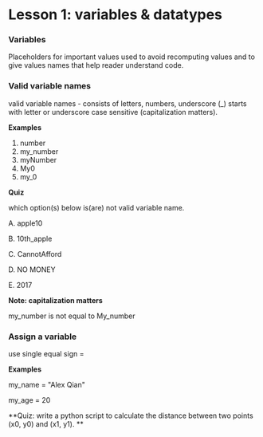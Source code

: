 # Lesson 1: variables & datatypes

### Variables

Placeholders for important values used to avoid recomputing values and to give values names that help reader understand code.



### Valid variable names

valid variable names - consists of letters, numbers, underscore (_) starts with letter or underscore case sensitive (capitalization matters).

**Examples**

1. number
2. my_number
3. myNumber
4. My0
5. my_0

**Quiz**

which option(s) below is(are) not valid variable name.

A. apple10

B. 10th_apple

C. CannotAfford

D. NO MONEY

E. 2017

**Note: capitalization matters**

my_number is not equal to My_number

### Assign a variable

use single equal sign =

**Examples**

my_name = "Alex Qian"

my_age = 20





**Quiz: write a python script to calculate the distance between two points (x0, y0) and (x1, y1). **